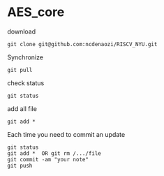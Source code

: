 # AES_core

download
```
git clone git@github.com:ncdenaozi/RISCV_NYU.git
```

Synchronize
```
git pull
```

check status
```
git status
```

add all file
```
git add * 
```

Each time you need to commit an update
```
git status
git add *  OR git rm /.../file
git commit -am "your note"
git push
```
